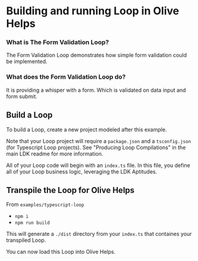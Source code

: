 # Building and running Loop in Olive Helps

### What is The Form Validation Loop?

The Form Validation Loop demonstrates how simple form validation could be implemented.

### What does the Form Validation Loop do?

It is providing a whisper with a form. Which is validated on data input and form submit.

## Build a Loop

To build a Loop, create a new project modeled after this example.

Note that your Loop project will require a `package.json` and a `tsconfig.json` \(for Typescript Loop projects\). See "Producing Loop Compilations" in the main LDK readme for more information.

All of your Loop code will begin with an `index.ts` file. In this file, you define all of your Loop business logic, leveraging the LDK Aptitudes.

## Transpile the Loop for Olive Helps

From `examples/typescript-loop`

* `npm i`
* `npm run build`

This will generate a `./dist` directory from your `index.ts` that containes your transpiled Loop.

You can now load this Loop into Olive Helps.

